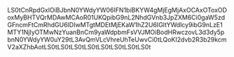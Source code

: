 LS0tCnRpdGxlOiBJbnN0YWdyYW06IFN1biBKYW4gMjEgMjAxOCAxOToxODoxMyBHTVQrMDAwMCAoR01UKQpibG9nL2NhdGVnb3JpZXM6Ci0gaW5zdGFncmFtCmRhdGU6IDIwMTgtMDEtMjEKaW1hZ2U6IGltYWdlcy9ibG9nLzE1MTY1NjIyOTMwNzYuanBnCm9yaWdpbmFsVVJMOiBodHRwczovL3d3dy5pbnN0YWdyYW0uY29tL3AvQmVLcVhreUhTeUwvCi0tLQoKI2dvb2R3b29kcmV2aXZhbAotLS0tLS0tLS0tLS0tLS0tLS0tLS0tLS0t
